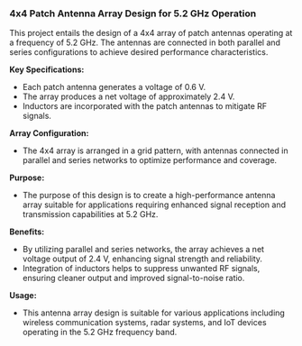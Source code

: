 ### 4x4 Patch Antenna Array Design for 5.2 GHz Operation

This project entails the design of a 4x4 array of patch antennas operating at a frequency of 5.2 GHz. The antennas are connected in both parallel and series configurations to achieve desired performance characteristics.

**Key Specifications:**
- Each patch antenna generates a voltage of 0.6 V.
- The array produces a net voltage of approximately 2.4 V.
- Inductors are incorporated with the patch antennas to mitigate RF signals.

**Array Configuration:**
- The 4x4 array is arranged in a grid pattern, with antennas connected in parallel and series networks to optimize performance and coverage.

**Purpose:**
- The purpose of this design is to create a high-performance antenna array suitable for applications requiring enhanced signal reception and transmission capabilities at 5.2 GHz.

**Benefits:**
- By utilizing parallel and series networks, the array achieves a net voltage output of 2.4 V, enhancing signal strength and reliability.
- Integration of inductors helps to suppress unwanted RF signals, ensuring cleaner output and improved signal-to-noise ratio.

**Usage:**
- This antenna array design is suitable for various applications including wireless communication systems, radar systems, and IoT devices operating in the 5.2 GHz frequency band.
